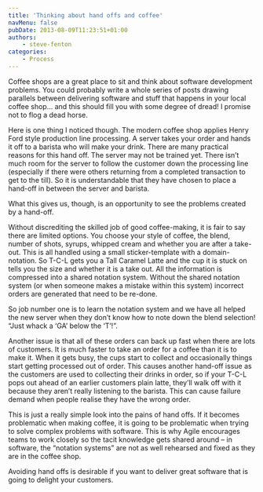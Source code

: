 ```yaml
---
title: 'Thinking about hand offs and coffee'
navMenu: false
pubDate: 2013-08-09T11:23:51+01:00
authors:
    - steve-fenton
categories:
    - Process
---
```


Coffee shops are a great place to sit and think about software development problems. You could probably write a whole series of posts drawing parallels between delivering software and stuff that happens in your local coffee shop… and this should fill you with some degree of dread! I promise not to flog a dead horse.

Here is one thing I noticed though. The modern coffee shop applies Henry Ford style production line processing. A server takes your order and hands it off to a barista who will make your drink. There are many practical reasons for this hand off. The server may not be trained yet. There isn’t much room for the server to follow the customer down the processing line (especially if there were others returning from a completed transaction to get to the till). So it is understandable that they have chosen to place a hand-off in between the server and barista.

What this gives us, though, is an opportunity to see the problems created by a hand-off.

Without discrediting the skilled job of good coffee-making, it is fair to say there are limited options. You choose your style of coffee, the blend, number of shots, syrups, whipped cream and whether you are after a take-out. This is all handled using a small sticker-template with a domain-notation. So T-C-L gets you a Tall Caramel Latte and the cup it is stuck on tells you the size and whether it is a take out. All the information is compressed into a shared notation system. Without the shared notation system (or when someone makes a mistake within this system) incorrect orders are generated that need to be re-done.

So job number one is to learn the notation system and we have all helped the new server when they don’t know how to note down the blend selection! “Just whack a ‘GA’ below the ‘T’!”.

Another issue is that all of these orders can back up fast when there are lots of customers. It is much faster to take an order for a coffee than it is to make it. When it gets busy, the cups start to collect and occasionally things start getting processed out of order. This causes another hand-off issue as the customers are used to collecting their drinks in order, so if your T-C-L pops out ahead of an earlier customers plain latte, they’ll walk off with it because they aren’t really listening to the barista. This can cause failure demand when people realise they have the wrong order.

This is just a really simple look into the pains of hand offs. If it becomes problematic when making coffee, it is going to be problematic when trying to solve complex problems with software. This is why Agile encourages teams to work closely so the tacit knowledge gets shared around – in software, the “notation systems” are not as well rehearsed and fixed as they are in the coffee shop.

Avoiding hand offs is desirable if you want to deliver great software that is going to delight your customers.